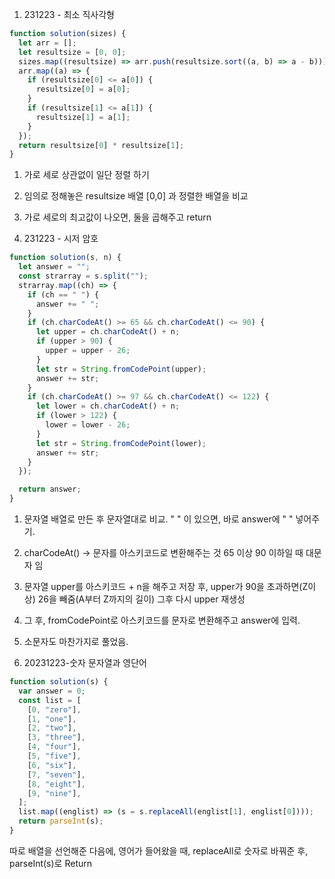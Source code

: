 1. 231223 - 최소 직사각형

```javascript
function solution(sizes) {
  let arr = [];
  let resultsize = [0, 0];
  sizes.map((resultsize) => arr.push(resultsize.sort((a, b) => a - b)));
  arr.map((a) => {
    if (resultsize[0] <= a[0]) {
      resultsize[0] = a[0];
    }
    if (resultsize[1] <= a[1]) {
      resultsize[1] = a[1];
    }
  });
  return resultsize[0] * resultsize[1];
}
```

1. 가로 세로 상관없이 일단 정렬 하기
2. 임의로 정해놓은 resultsize 배열 [0,0] 과 정렬한 배열을 비교
3. 가로 세로의 최고값이 나오면, 둘을 곱해주고 return

4. 231223 - 시저 암호

```javascript
function solution(s, n) {
  let answer = "";
  const strarray = s.split("");
  strarray.map((ch) => {
    if (ch == " ") {
      answer += " ";
    }
    if (ch.charCodeAt() >= 65 && ch.charCodeAt() <= 90) {
      let upper = ch.charCodeAt() + n;
      if (upper > 90) {
        upper = upper - 26;
      }
      let str = String.fromCodePoint(upper);
      answer += str;
    }
    if (ch.charCodeAt() >= 97 && ch.charCodeAt() <= 122) {
      let lower = ch.charCodeAt() + n;
      if (lower > 122) {
        lower = lower - 26;
      }
      let str = String.fromCodePoint(lower);
      answer += str;
    }
  });

  return answer;
}
```

1. 문자열 배열로 만든 후 문자열대로 비교. " " 이 있으면, 바로 answer에 " " 넣어주기.
2. charCodeAt() -> 문자를 아스키코드로 변환해주는 것 65 이상 90 이하일 때 대문자 임
3. 문자열 upper를 아스키코드 + n을 해주고 저장 후, upper가 90을 초과하면(Z이상) 26을 빼줌(A부터 Z까지의 길이) 그후 다시 upper 재생성
4. 그 후, fromCodePoint로 아스키코드를 문자로 변환해주고 answer에 입력.
5. 소문자도 마찬가지로 풀었음.

6. 20231223-숫자 문자열과 영단어

```javascript
function solution(s) {
  var answer = 0;
  const list = [
    [0, "zero"],
    [1, "one"],
    [2, "two"],
    [3, "three"],
    [4, "four"],
    [5, "five"],
    [6, "six"],
    [7, "seven"],
    [8, "eight"],
    [9, "nine"],
  ];
  list.map((englist) => (s = s.replaceAll(englist[1], englist[0])));
  return parseInt(s);
}
```

따로 배열을 선언해준 다음에, 영어가 들어왔을 때, replaceAll로 숫자로 바꿔준 후, parseInt(s)로 Return
